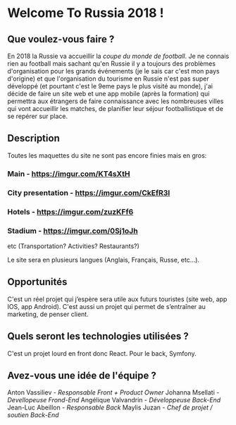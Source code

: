 # Welcome To Russia 2018 !

## Que voulez-vous faire ?

En 2018 la Russie va accueillir la *coupe du monde de football*. Je ne connais rien au football mais sachant qu'en Russie il y a toujours des problèmes d'organisation pour les grands événements (je le sais car c'est mon pays d'origine) et que l'organisation du tourisme en Russie n'est pas super développé (et pourtant c'est le 9eme pays le plus visité au monde), j'ai décide de faire un site web et une app mobile (après la formation) qui permettra aux étrangers de faire connaissance avec les nombreuses villes qui vont accueillir les matches, de planifier leur séjour footballistique et de se repérer sur place.

## Description

Toutes les maquettes du site ne sont pas encore finies mais en gros:

### Main - https://imgur.com/KT4sXtH
### City presentation - https://imgur.com/CkEfR3l
### Hotels - https://imgur.com/zuzKFf6
### Stadium - https://imgur.com/0Sj1oJh

etc (Transportation? Activities? Restaurants?)

Le site sera en plusieurs langues (Anglais, Français, Russe, etc...).

## Opportunités

C'est un réel projet qui j’espère sera utile aux futurs touristes (site web, app IOS, app Android). C'est aussi un projet qui permet de s’entraîner au marketing, de penser client.

## Quels seront les technologies utilisées ?

C'est un projet lourd en front donc React. Pour le back, Symfony.

## Avez-vous une idée de l'équipe ?

Anton Vassiliev - *Responsable Front + Product Owner*
Johanna Msellati - *Devellopeuse Frond-End*
Angélique Valvandrin - *Développeuse Back-End*
Jean-Luc Abeillon - *Responsable Back*
Maylis Juzan - *Chef de projet / soutien Back-End*
